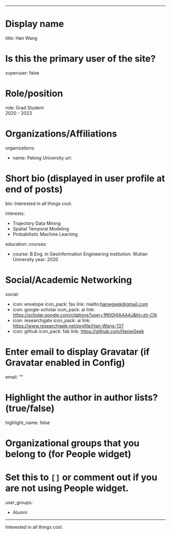 
---
# Display name
title: Han Wang


# Is this the primary user of the site?
superuser: false

# Role/position
role: Grad Student<br>2020 - 2023</br>

# Organizations/Affiliations
organizations:
- name: Peking University
  url: 

# Short bio (displayed in user profile at end of posts)
bio: Interested in all things cool.

interests:
  - Trajectory Data Mining
  - Spatial Temporal Modeling
  - Probabilistic Machine Learning


education:
  courses:
  - course: B.Eng. in Geoinformation Engineering
    institution: Wuhan University
    year: 2020


# Social/Academic Networking
social:
  - icon: envelope
    icon_pack: fas
    link: mailto:hanwgeek@gmail.com
  - icon: google-scholar
    icon_pack: ai
    link: https://scholar.google.com/citations?user=1fKt0HIAAAAJ&hl=zh-CN
  - icon: researchgate
    icon_pack: ai
    link: https://www.researchgate.net/profile/Han-Wang-137
  - icon: github
    icon_pack: fab
    link: https://github.com/HanwGeek


# Enter email to display Gravatar (if Gravatar enabled in Config)
email: ""

# Highlight the author in author lists? (true/false)
highlight_name: false

# Organizational groups that you belong to (for People widget)
#   Set this to `[]` or comment out if you are not using People widget.
user_groups:
- Alumni
---
Interested in all things cool.
